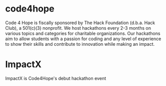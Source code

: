 # code4hope
Code 4 Hope is fiscally sponsored by The Hack Foundation (d.b.a. Hack Club), a 501(c)(3) nonprofit. We host hackathons every 2-3 months on various topics and categories for charitable organizations. Our hackathons aim to allow students with a passion for coding and any level of experience to show their skills and contribute to innovation while making an impact.

# ImpactX
ImpactX is Code4Hope's debut hackathon event
